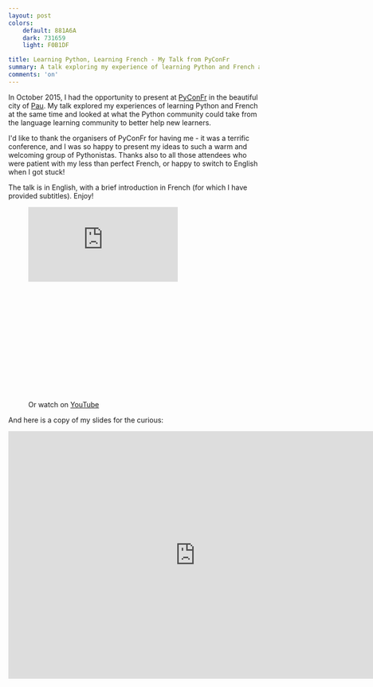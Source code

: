 ```yaml
---
layout: post
colors:
    default: 881A6A
    dark: 731659
    light: F0B1DF

title: Learning Python, Learning French - My Talk from PyConFr
summary: A talk exploring my experience of learning Python and French at the same time. Presented at [PyConFr](http://www.pycon.fr/2015/).
comments: 'on'
---
```


In October 2015, I had the opportunity to present at [PyConFr](http://www.pycon.fr/2015/) in the beautiful city of [Pau](https://en.wikipedia.org/wiki/Pau,_Pyr%C3%A9n%C3%A9es-Atlantiques). My talk explored my experiences of learning Python and French at the same time and looked at what the Python community could take from the language learning community to better help new learners.

I'd like to thank the organisers of PyConFr for having me - it was a terrific conference, and I was so happy to present my ideas to such a warm and welcoming group of Pythonistas. Thanks also to all those attendees who were patient with my less than perfect French, or happy to switch to English when I got stuck!

The talk is in English, with a brief introduction in French (for which I have provided subtitles). Enjoy!

<figure class="img-figure centered">
    <div class='embed-container' style="padding-bottom: 56.25%">
      <iframe src='https://www.youtube.com/embed/n2WjDQaowBo' frameborder='0' allowfullscreen></iframe>
    </div>
    <figcaption>Or watch on <a href="https://www.youtube.com/watch?v=n2WjDQaowBo">YouTube</a></figcaption>
</figure>


And here is a copy of my slides for the curious:

<div class="embed-container" style="padding-bottom: 66.4%; top: 15px;">
  <iframe src='https://docs.google.com/presentation/d/1OiFhksppWqe_YAwx0OwAkocDCFeHmm5mQhvsjav35kQ/embed?start=false&loop=false&delayms=60000' frameborder='0' width='750' height='497' allowfullscreen='true' mozallowfullscreen='true' webkitallowfullscreen='true'></iframe>
</div>

